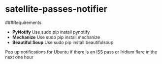 satellite-passes-notifier
=========================
###Requirements

* **PyNotify** Use sudo pip install pynotify
* **Mechanize** Use sudo pip install mechanize
* **Beautiful Soup** Use sudo pip install beautifulsoup

Pop up notifications for Ubuntu if there is an ISS pass or Iridium flare in the next one hour
